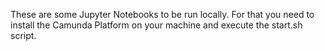 These are some Jupyter Notebooks to be run locally.
For that you need to install the Camunda Platform on your machine and execute the start.sh script.
